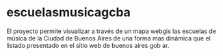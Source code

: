 # escuelasmusicagcba

El proyecto permite visualizar a través de un mapa webgis las escuelas de música de la Ciudad de Buenos Aires de una forma mas dinámica que el listado presentado en el sitio web de buenos aires gob ar.
